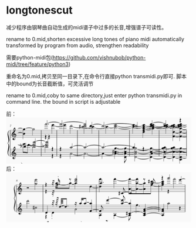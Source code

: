 # longtonescut
减少程序由钢琴曲自动生成的midi谱子中过多的长音,增强谱子可读性。  

rename to 0.mid,shorten excessive long tones of piano midi automatically transformed by program from audio, strengthen readability  

需要python-midi包(https://github.com/vishnubob/python-midi/tree/feature/python3)

重命名为0.mid,拷贝至同一目录下,在命令行直接python transmidi.py即可. 脚本中的bound为长音截断值，可灵活调节  

rename to 0.mid,coby to same directory,just enter python transmidi.py in command line.   the bound in script is adjustable


前：
![image](https://github.com/worldstructure/longtonescut/blob/main/before.png)
后：
![image](https://github.com/worldstructure/longtonescut/blob/main/after.png)

